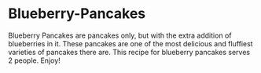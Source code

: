 # Blueberry-Pancakes
Blueberry Pancakes are pancakes only, but with the extra addition of blueberries in it. These pancakes are one of the most delicious and fluffiest varieties of pancakes there are. This recipe for blueberry pancakes serves 2 people. Enjoy!